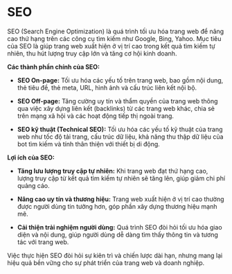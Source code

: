 # SEO

SEO (Search Engine Optimization) là quá trình tối ưu hóa trang web để nâng cao thứ hạng trên các công cụ tìm kiếm như Google, Bing, Yahoo. Mục tiêu của SEO là giúp trang web xuất hiện ở vị trí cao trong kết quả tìm kiếm tự nhiên, thu hút lượng truy cập lớn và tăng cơ hội kinh doanh. 

**Các thành phần chính của SEO:**

- **SEO On-page:** Tối ưu hóa các yếu tố trên trang web, bao gồm nội dung, thẻ tiêu đề, thẻ meta, URL, hình ảnh và cấu trúc liên kết nội bộ. 

- **SEO Off-page:** Tăng cường uy tín và thẩm quyền của trang web thông qua việc xây dựng liên kết (backlinks) từ các trang web khác, chia sẻ trên mạng xã hội và các hoạt động tiếp thị ngoài trang. 

- **SEO kỹ thuật (Technical SEO):** Tối ưu hóa các yếu tố kỹ thuật của trang web như tốc độ tải trang, cấu trúc dữ liệu, khả năng thu thập dữ liệu của bot tìm kiếm và tính thân thiện với thiết bị di động. 

**Lợi ích của SEO:**

- **Tăng lưu lượng truy cập tự nhiên:** Khi trang web đạt thứ hạng cao, lượng truy cập từ kết quả tìm kiếm tự nhiên sẽ tăng lên, giúp giảm chi phí quảng cáo. 

- **Nâng cao uy tín và thương hiệu:** Trang web xuất hiện ở vị trí cao thường được người dùng tin tưởng hơn, góp phần xây dựng thương hiệu mạnh mẽ. 

- **Cải thiện trải nghiệm người dùng:** Quá trình SEO đòi hỏi tối ưu hóa giao diện và nội dung, giúp người dùng dễ dàng tìm thấy thông tin và tương tác với trang web. 

Việc thực hiện SEO đòi hỏi sự kiên trì và chiến lược dài hạn, nhưng mang lại hiệu quả bền vững cho sự phát triển của trang web và doanh nghiệp.  
